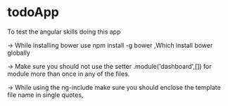 # todoApp
To test the angular skills doing this app

-> While installing bower use npm install -g bower ,Which install bower globally

-> Make sure you should not use the setter .module('dashboard',[]) for module more than once in any of the files.

-> While using the ng-include make sure you should enclose the template file name in single quotes,

<ng-include src="'partials/template.html'"/>